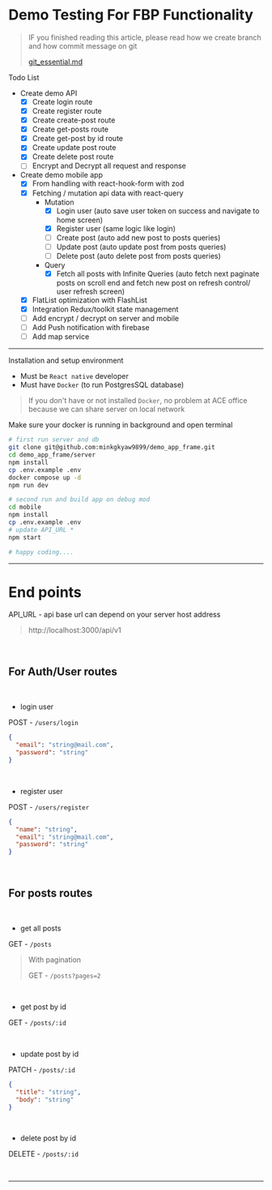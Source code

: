 # Demo Testing For FBP Functionality

> IF you finished reading this article, please read how we create branch and how commit message on git
>
>[git_essential.md](git_essential.md)

Todo List 

- Create demo API
  - [x] Create login route
  - [x] Create register route
  - [x] Create create-post route
  - [x] Create get-posts route
  - [x] Create get-post by id route
  - [x] Create update post route
  - [x] Create delete post route
  - [ ] Encrypt and Decrypt all request and response
- Create demo mobile app
  - [x] From handling with react-hook-form with zod
  - [x] Fetching / mutation api data with react-query
    - Mutation
      - [x] Login user (auto save user token on success and navigate to home screen)
      - [x] Register user (same logic like login)
      - [ ] Create post (auto add new post to posts queries)
      - [ ] Update post (auto update post from posts queries)
      - [ ] Delete post (auto delete post from posts queries)
    - Query
      - [x] Fetch all posts with Infinite Queries (auto fetch next paginate posts on scroll end and fetch new post on refresh control/ user refresh screen)
  - [x] FlatList optimization with FlashList
  - [x] Integration Redux/toolkit state management
  - [ ] Add encrypt / decrypt on server and mobile
  - [ ] Add Push notification with firebase
  - [ ] Add map service

___

Installation and setup environment

- Must be `React native` developer
- Must have `Docker` (to run PostgresSQL database)

> If you don't have or not installed `Docker`, no problem at ACE office because we can share server on local network

Make sure your docker is running in background and open terminal

```bash
# first run server and db
git clone git@github.com:minkgkyaw9899/demo_app_frame.git
cd demo_app_frame/server
npm install
cp .env.example .env
docker compose up -d
npm run dev

# second run and build app on debug mod
cd mobile
npm install 
cp .env.example .env
# update API_URL *
npm start

# happy coding....
```

___

# End points

API_URL - api base url can depend on your server host address
> http://localhost:3000/api/v1

<br/>

## For Auth/User routes

<br/>

- login user

POST - `/users/login`
```json
{
  "email": "string@mail.com",
  "password": "string"
}
```

<br/>

- register user

POST - `/users/register`

```json
{
  "name": "string",
  "email": "string@mail.com",
  "password": "string"
}
```

<br/>

## For posts routes

<br/>

- get all posts

GET - `/posts`

> With pagination
> 
> GET - `/posts?pages=2`

<br/>

- get post by id

GET - `/posts/:id`

<br/>

- update post by id 

PATCH - `/posts/:id`

```json
{
  "title": "string",
  "body": "string"
}
```

<br/>

- delete post by id 

DELETE - `/posts/:id`

<br/>

___